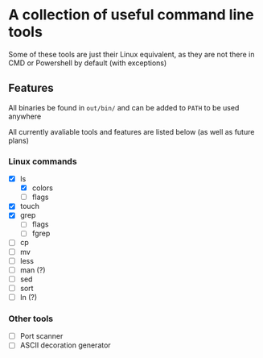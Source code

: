# A collection of useful command line tools

Some of these tools are just their Linux equivalent, as they are not there in CMD or Powershell by default (with exceptions)

## Features
All binaries be found in `out/bin/` and can be added to `PATH` to be used anywhere

All currently avaliable tools and features are listed below (as well as future plans)

### Linux commands
- [X] ls
  - [X] colors
  - [ ] flags
- [X] touch
- [X] grep
  - [ ] flags
  - [ ] fgrep
- [ ] cp
- [ ] mv
- [ ] less
- [ ] man (?)
- [ ] sed
- [ ] sort
- [ ] ln (?)

### Other tools
- [ ] Port scanner
- [ ] ASCII decoration generator
